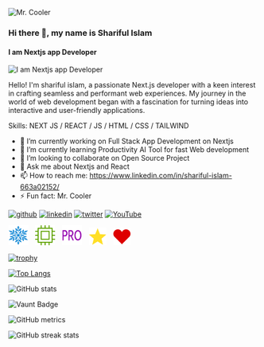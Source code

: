 
![Mr. Cooler ](https://cdn.pixabay.com/photo/2024/01/19/17/10/17-10-11-669_1280.png)

### Hi there 👋, my name is Shariful Islam
#### I am Nextjs app Developer
![I am Nextjs app Developer](https://cdn.pixabay.com/photo/2024/01/19/17/10/17-10-11-669_1280.png)

Hello! I'm  shariful islam, a passionate Next.js developer with a keen interest in crafting seamless and performant web experiences. My journey in the world of web development began with a fascination for turning ideas into interactive and user-friendly applications.

Skills: NEXT JS / REACT / JS / HTML / CSS / TAILWIND

- 🔭 I’m currently working on Full Stack App Development on Nextjs 
- 🌱 I’m currently learning Productivity AI Tool for fast Web development 
- 👯 I’m looking to collaborate on Open Source Project 
- 💬 Ask me about Nextjs and React 
- 📫 How to reach me: https://www.linkedin.com/in/shariful-islam-663a02152/ 
- ⚡ Fun fact: Mr. Cooler 


[<img src='https://cdn.jsdelivr.net/npm/simple-icons@3.0.1/icons/github.svg' alt='github' height='40'>](https://github.com/https://github.com/sharifulb07)  [<img src='https://cdn.jsdelivr.net/npm/simple-icons@3.0.1/icons/linkedin.svg' alt='linkedin' height='40'>](https://www.linkedin.com/in/https://www.linkedin.com/in/shariful-islam-663a02152//)  [<img src='https://cdn.jsdelivr.net/npm/simple-icons@3.0.1/icons/twitter.svg' alt='twitter' height='40'>](https://twitter.com/https://twitter.com/shariful0194414)  [<img src='https://cdn.jsdelivr.net/npm/simple-icons@3.0.1/icons/youtube.svg' alt='YouTube' height='40'>](https://www.youtube.com/channel/UCm5o0Wag8Ekw2zMo7W9Tjuw)  

<a href='https://archiveprogram.github.com/'><img src='https://raw.githubusercontent.com/acervenky/animated-github-badges/master/assets/acbadge.gif' width='40' height='40'></a> <a href='https://docs.github.com/en/developers'><img src='https://raw.githubusercontent.com/acervenky/animated-github-badges/master/assets/devbadge.gif' width='40' height='40'></a> <a href='https://github.com/pricing'><img src='https://raw.githubusercontent.com/acervenky/animated-github-badges/master/assets/pro.gif' width='40' height='40'></a> <a href='https://stars.github.com/'><img src='https://raw.githubusercontent.com/acervenky/animated-github-badges/master/assets/starbadge.gif' width='35' height='35'></a> <a href='https://docs.github.com/en/github/supporting-the-open-source-community-with-github-sponsors'><img src='https://raw.githubusercontent.com/acervenky/animated-github-badges/master/assets/sponsorbadge.gif' width='35' height='35'></a> 

[![trophy](https://github-profile-trophy.vercel.app/?username=https://github.com/sharifulb07)](https://github.com/ryo-ma/github-profile-trophy)

[![Top Langs](https://github-readme-stats.vercel.app/api/top-langs/?username=https://github.com/sharifulb07)](https://github.com/anuraghazra/github-readme-stats)

![GitHub stats](https://github-readme-stats.vercel.app/api?username=https://github.com/sharifulb07&show_icons=true&count_private=true)  

![Vaunt Badge](https://api.vaunt.dev/v1/github/entities/https://github.com/sharifulb07/contributions?format=svg&private=true)  

![GitHub metrics](https://metrics.lecoq.io/https://github.com/sharifulb07)  

![GitHub streak stats](https://streak-stats.demolab.com/?user=https://github.com/sharifulb07)  

